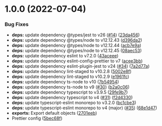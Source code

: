 # 1.0.0 (2022-07-04)


### Bug Fixes

* **deps:** update dependency @types/jest to v26 ([#14](https://github.com/inpyjamas/scripts/issues/14)) ([23da456](https://github.com/inpyjamas/scripts/commit/23da45601319ccab43d673b919cc195d1f32e405))
* **deps:** update dependency @types/node to v12.12.43 ([d396da2](https://github.com/inpyjamas/scripts/commit/d396da2d9195ded61d1063aed436c844ef70b92b))
* **deps:** update dependency @types/node to v12.12.44 ([acb7e9a](https://github.com/inpyjamas/scripts/commit/acb7e9aa9a40cf3e82e9b56a34915a0ae732275b))
* **deps:** update dependency @types/node to v12.12.45 ([08aec53](https://github.com/inpyjamas/scripts/commit/08aec539355af5c2efd675be7e580c22c68d03e6))
* **deps:** update dependency eslint to v7.2.0 ([43aceee](https://github.com/inpyjamas/scripts/commit/43aceee18a31c8e29e2624fb198a8cc8ce6a0899))
* **deps:** update dependency eslint-config-prettier to v7 ([acee3bb](https://github.com/inpyjamas/scripts/commit/acee3bb6abd15ab1246ac7f7fdeaa6ab9e990765))
* **deps:** update dependency eslint-plugin-jest to v24 ([#34](https://github.com/inpyjamas/scripts/issues/34)) ([7a2d77a](https://github.com/inpyjamas/scripts/commit/7a2d77a0f52f272f6a13435116d5f781800022ff))
* **deps:** update dependency lint-staged to v10.2.8 ([5002e8f](https://github.com/inpyjamas/scripts/commit/5002e8f6aed6de7ab601e6f9ab961235eff31646))
* **deps:** update dependency lint-staged to v10.2.9 ([e1961fc](https://github.com/inpyjamas/scripts/commit/e1961fc6412c89a62e9431bf4d3d43595c9266c8))
* **deps:** update dependency ts-node to v10 ([7b54954](https://github.com/inpyjamas/scripts/commit/7b54954daaf66835dbc2830c5373118616fc9702))
* **deps:** update dependency ts-node to v9 ([#30](https://github.com/inpyjamas/scripts/issues/30)) ([b2a0c06](https://github.com/inpyjamas/scripts/commit/b2a0c063bb3f0f0e3b201542719496ac7543aae6))
* **deps:** update dependency typescript to v3.9.5 ([29fe9b7](https://github.com/inpyjamas/scripts/commit/29fe9b7025412a942d9f6cc95bfc36225a99c8b7))
* **deps:** update dependency typescript to v4 ([#31](https://github.com/inpyjamas/scripts/issues/31)) ([f2d4330](https://github.com/inpyjamas/scripts/commit/f2d43300a7af60a5dce2cc865e218076168c7d4f))
* **deps:** update typescript-eslint monorepo to v3.2.0 ([bc1cbe3](https://github.com/inpyjamas/scripts/commit/bc1cbe333496edee377d24458a80c2a5dac9f80e))
* **deps:** update typescript-eslint monorepo to v4 (major) ([#35](https://github.com/inpyjamas/scripts/issues/35)) ([68e1d47](https://github.com/inpyjamas/scripts/commit/68e1d476a281fb838534b38a8850eec66c151d75))
* **exports:** Export default objects ([2701eeb](https://github.com/inpyjamas/scripts/commit/2701eeb2bcd6b7de18b4f627375654235292239e))
* Prettier config ([5bec68f](https://github.com/inpyjamas/scripts/commit/5bec68f87a7abe9154bb39ff4f7732f22fab5353))
